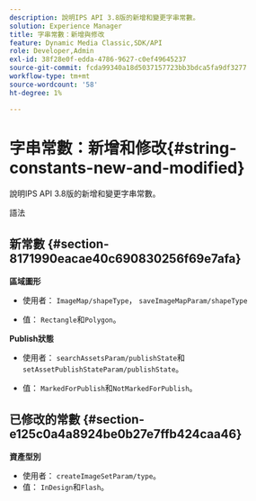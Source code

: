 ```yaml
---
description: 說明IPS API 3.8版的新增和變更字串常數。
solution: Experience Manager
title: 字串常數：新增與修改
feature: Dynamic Media Classic,SDK/API
role: Developer,Admin
exl-id: 38f28e0f-edda-4786-9627-c0ef49645237
source-git-commit: fcda99340a18d5037157723bb3bdca5fa9df3277
workflow-type: tm+mt
source-wordcount: '58'
ht-degree: 1%

---
```


# 字串常數：新增和修改{#string-constants-new-and-modified}

說明IPS API 3.8版的新增和變更字串常數。

語法

## 新常數 {#section-8171990eacae40c690830256f69e7afa}

**區域圖形**

* 使用者： `ImageMap/shapeType`， `saveImageMapParam/shapeType`

* 值： `Rectangle`和`Polygon`。

**Publish狀態**

* 使用者： `searchAssetsParam/publishState`和`setAssetPublishStateParam/publishState`。

* 值： `MarkedForPublish`和`NotMarkedForPublish`。

## 已修改的常數 {#section-e125c0a4a8924be0b27e7ffb424caa46}

**資產型別**

* 使用者： `createImageSetParam/type`。
* 值： `InDesign`和`Flash`。
